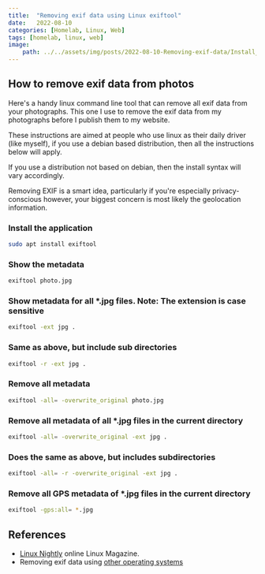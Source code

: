 ```yaml
---
title:  "Removing exif data using Linux exiftool"
date:   2022-08-10
categories: [Homelab, Linux, Web]
tags: [homelab, linux, web]
image:
    path: ../../assets/img/posts/2022-08-10-Removing-exif-data/Install_exiftool.png
---
```


## How to remove exif data from photos

Here's a handy linux command line tool that can remove all exif data from your photographs. This one I use to remove the exif data from my photographs before I publish them to my website.

These instructions are aimed at people who use linux as their daily driver (like myself), if you use a debian based distribution, then all the instructions below will apply.

If you use a distribution not based on debian, then the install syntax will vary accordingly.

Removing EXIF is a smart idea, particularly if you're especially privacy-conscious however, your biggest concern is most likely the geolocation information.

### Install the application

~~~bash
sudo apt install exiftool
~~~

### Show the metadata

~~~bash
exiftool photo.jpg
~~~

### Show metadata for all *.jpg files. Note: The extension is case sensitive

~~~bash
exiftool -ext jpg .
~~~

### Same as above, but include sub directories

~~~bash
exiftool -r -ext jpg .
~~~

### Remove all metadata

~~~bash
exiftool -all= -overwrite_original photo.jpg
~~~

### Remove all metadata of all *.jpg files in the current directory

~~~bash
exiftool -all= -overwrite_original -ext jpg .
~~~

### Does the same as above, but includes subdirectories

~~~bash
exiftool -all= -r -overwrite_original -ext jpg .
~~~

### Remove all GPS metadata of *.jpg files in the current directory

~~~bash
exiftool -gps:all= *.jpg
~~~

## References

- [Linux Nightly](https://linuxnightly.com/how-to-remove-exif-data-via-linux-command-line/) online Linux Magazine.
- Removing exif data using [other operating systems](https://www.howtogeek.com/203592/what-is-exif-data-and-how-to-remove-it/)
